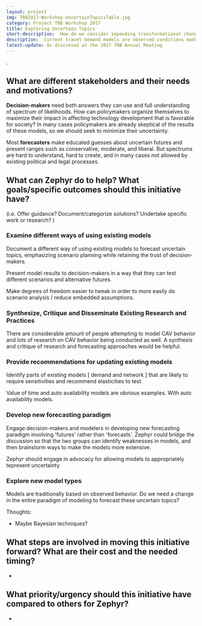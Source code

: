 ```yaml
---
layout: project
img: TRB2017-Workshop-UncertainTopicsTable.jpg
category: Project TRB Workshop 2017
title: Exploring Uncertain Topics
short-description:  How do we consider impending transformational changes within the span of our forecasts that are clearly outside the bounds of elasticities we can currently observe? This project considers “uncertain topics” such as the introduction of automated and connected vehicles and discusses how Zephyr could help. 
description:  Current travel demand models are observed conditions models. For the first time in decades, the industry is faced with transformational changes within the span of our forecasts that renders those conditions obsolete. This proposal is to create a parallel version of a model which considers “uncertain topics” such as the introduction of automated and connected vehicles. The model would exist as a set of alternate procedures that could be toggled on and off, and would inform certain changes to the structure of the observed conditions model necessary to invoke these changes. What would such a model need to consider? Changes to highway operations such as capacities, speeds, volume/delay functions, signal operations; changes to how travel costs are experienced or perceived; Changes in how passenger vehicles are allocated and used; and more. How could Zephyr help spearhead this work?
latest-update: As discussed at the 2017 TRB Annual Meeting
---
```

.

## What are different stakeholders and their needs and motivations?
**Decision-makers** need both answers they can use and full understanding of spectrum of likelihoods.  How can policymakers organize themselves to maximize their impact in affecting technology development that is favorable for society?  In many cases policymakers are already skeptical of the results of these models, so we should seek to minimize their uncertainty.

Most **forecasters** make educated guesses about uncertain futures and present ranges such as conservative, moderate, and liberal. But spectrums are hard to understand, hard to create, and in many cases not allowed by existing political and legal processes.

## What can Zephyr do to help? What goals/specific outcomes should this initiative have?
(i.e. Offer guidance? Document/categorize solutions? Undertake specific work or research? )

### Examine different ways of using existing models
Document a different way of using existing models to forecast uncertain topics, emphasizing scenario planning while retaining the trust of decision-makers.

Present model results to decision-makers in a way that they can test different scenarios and alternative futures. 

Make degrees of freedom easier to tweak in order to more easily do scenario analysis / reduce embedded assumptions.

### Synthesize, Critique and Disseminate Existing Research and Practices
There are considerable amount of people attempting to model CAV behavior and lots of research on CAV behavior being conducted as well.  A synthesis and critique of research and forecasting approaches would be helpful.

### Provide recommendations for updating existing models 
Identify parts of existing models [ demand and network ]  that are likely to require sensitivities and recommend elasticities to test.  

Value of time and auto availability models are obvious examples. With auto availability models. 

### Develop new forecasting paradigm
Engage decision-makers and modelers in developing new forecasting paradigm involving 'futures' rather than 'forecasts'.  Zephyr could bridge the discussion so that the two groups can identify weaknesses in models, and then brainstorm ways to make the models more extensive.

Zephyr should engage in advocacy for allowing models to appropriately tepresent uncertainty

### Explore new model types
Models are traditionally based on observed behavior. Do we need a change in the entire paradigm of modeling to forecast these uncertain topics?  

Thoughts:  

 - Maybe Bayesian techniques? 

## What steps are involved in moving this initiative forward? What are their cost and the needed timing?

- 

## What priority/urgency should this initiative have compared to others for Zephyr?

- 























